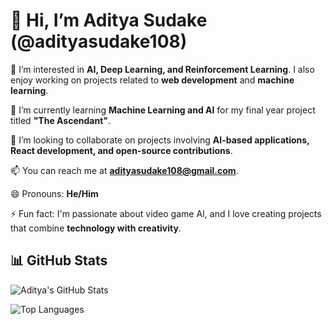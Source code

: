 # 👋 Hi, I’m Aditya Sudake (@adityasudake108)

👀 I’m interested in **AI, Deep Learning, and Reinforcement Learning**. I also enjoy working on projects related to **web development** and **machine learning**.

🌱 I’m currently learning **Machine Learning and AI** for my final year project titled **"The Ascendant"**.

💞️ I’m looking to collaborate on projects involving **AI-based applications, React development, and open-source contributions**.

📫 You can reach me at **adityasudake108@gmail.com**.

😄 Pronouns: **He/Him**

⚡ Fun fact: I'm passionate about video game AI, and I love creating projects that combine **technology with creativity**.
## 📊 GitHub Stats

![Aditya's GitHub Stats](https://github-readme-stats.vercel.app/api?username=adityasudake108&show_icons=true&theme=radical)

![Top Languages](https://github-readme-stats.vercel.app/api/top-langs/?username=adityasudake108&layout=compact&theme=radical)


<!---
adityasudake108/adityasudake108 is a ✨ special ✨ repository because its `README.md` (this file) appears on your GitHub profile.
You can click the Preview link to take a look at your changes.
--->
